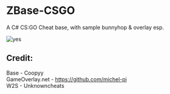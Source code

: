 # ZBase-CSGO
A C# CS:GO Cheat base, with sample bunnyhop & overlay esp.

![yes](https://i.imgur.com/vCgvXBM.png)

## Credit:
Base - Coopyy  
GameOverlay.net - https://github.com/michel-pi  
W2S - Unknowncheats


